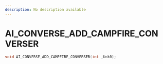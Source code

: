 ```yaml
---
description: No description available 
---
```


# AI_CONVERSE_ADD_CAMPFIRE_CONVERSER

```cpp
void AI_CONVERSE_ADD_CAMPFIRE_CONVERSER(int _Unk0);
```